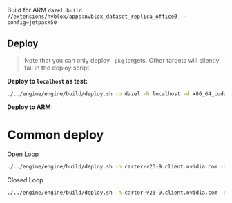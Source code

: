 Build for ARM
`dazel build //extensions/nvblox/apps:nvblox_dataset_replica_office0 --config=jetpack50`

## Deploy 

>Note that you can only deploy `-pkg` targets. Other targets will silently fail in the deploy script.

**Deploy to `localhost` as test:**
```bash
./../engine/engine/build/deploy.sh -b dazel -h localhost -d x86_64_cuda_11_8 -u alex --remote_user alex --run -p //extensions/nvblox/apps:nvblox_dataset_replica_office0-pkg
```

**Deploy to ARM:**


# Common deploy

Open Loop
```bash
./../engine/engine/build/deploy.sh -h carter-v23-9.client.nvidia.com -d jetpack51 -p //extensions/nvblox/apps/carter_open_loop:carter_open_loop-pkg
```

Closed Loop
```bash
./../engine/engine/build/deploy.sh -h carter-v23-9.client.nvidia.com -d jetpack51 -p //apps/amr/navigation_stack:carter_demo_occupancy_nvblox_environment_zurich-pkg
```
